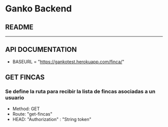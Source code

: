 # Ganko Backend
## README
 
-------------------
## API DOCUMENTATION

* BASEURL = "https://gankotest.herokuapp.com/finca/"

## GET FINCAS
### Se define la ruta para recibir la lista de fincas asociadas a un usuario
* Method: GET
* Route: "get-fincas"
* HEAD: "Authorization" : "String token"